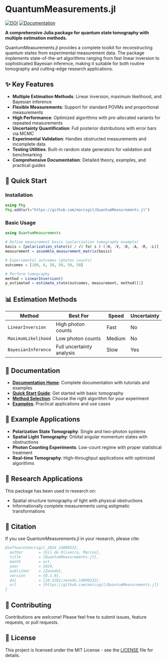 # QuantumMeasurements.jl

[![DOI](https://zenodo.org/badge/870243634.svg)](https://doi.org/10.5281/zenodo.14009331)
[![Documentation](https://img.shields.io/badge/docs-stable-blue.svg)](https://marcsgil.github.io/QuantumMeasurements.jl/)

**A comprehensive Julia package for quantum state tomography with multiple estimation methods.**

QuantumMeasurements.jl provides a complete toolkit for reconstructing quantum states from experimental measurement data. The package implements state-of-the-art algorithms ranging from fast linear inversion to sophisticated Bayesian inference, making it suitable for both routine tomography and cutting-edge research applications.

## ✨ Key Features

- **Multiple Estimation Methods**: Linear inversion, maximum likelihood, and Bayesian inference
- **Flexible Measurements**: Support for standard POVMs and proportional measurements
- **High Performance**: Optimized algorithms with pre-allocated variants for repeated measurements  
- **Uncertainty Quantification**: Full posterior distributions with error bars via MCMC
- **Experimental Validation**: Handles obstructed measurements and incomplete data
- **Testing Utilities**: Built-in random state generators for validation and benchmarking
- **Comprehensive Documentation**: Detailed theory, examples, and practical guides

## 🚀 Quick Start

### Installation

```julia
using Pkg
Pkg.add(url="https://github.com/marcsgil/QuantumMeasurements.jl")
```

### Basic Usage

```julia
using QuantumMeasurements

# Define measurement basis (polarization tomography example)
basis = [polarization_state(s) / √3 for s ∈ (:H, :V, :D, :A, :R, :L)]
measurement = assemble_measurement_matrix(basis)

# Experimental outcomes (photon counts)
outcomes = [100, 0, 50, 50, 50, 50]

# Perform tomography
method = LinearInversion()
ρ_estimated = estimate_state(outcomes, measurement, method)[1]
```

## 📊 Estimation Methods

| Method | Best For | Speed | Uncertainty |
|--------|----------|-------|-------------|
| `LinearInversion` | High photon counts | Fast | No |
| `MaximumLikelihood` | Low photon counts | Medium | No |
| `BayesianInference` | Full uncertainty analysis | Slow | Yes |

## 📖 Documentation

- **[Documentation Home](https://marcsgil.github.io/QuantumMeasurements.jl/)**: Complete documentation with tutorials and examples
- **[Quick Start Guide](https://marcsgil.github.io/QuantumMeasurements.jl/quick_start/)**: Get started with basic tomography
- **[Method Selection](https://marcsgil.github.io/QuantumMeasurements.jl/choosing_methods/)**: Choose the right algorithm for your experiment
- **[Examples](https://marcsgil.github.io/QuantumMeasurements.jl/examples/)**: Practical applications and use cases

## 🧪 Example Applications

- **Polarization State Tomography**: Single and two-photon systems
- **Spatial Light Tomography**: Orbital angular momentum states with obstructions
- **Photon Counting Experiments**: Low-count regime with proper statistical treatment
- **Real-time Tomography**: High-throughput applications with optimized algorithms

## 🔬 Research Applications

This package has been used in research on:
- Spatial structure tomography of light with physical obstructions
- Informationally complete measurements using astigmatic transformations

## 📝 Citation

If you use QuantumMeasurements.jl in your research, please cite:

```bibtex
@software{marcsgil_2024_14009332,
  author       = {Gil de Oliveira, Marcos},
  title        = {QuantumMeasurements.jl},
  month        = oct,
  year         = 2024,
  publisher    = {Zenodo},
  version      = {0.1.0},
  doi          = {10.5281/zenodo.14009332},
  url          = {https://github.com/marcsgil/QuantumMeasurements.jl}
}
```

## 🤝 Contributing

Contributions are welcome! Please feel free to submit issues, feature requests, or pull requests.

## 📜 License

This project is licensed under the MIT License - see the [LICENSE](LICENSE) file for details.
